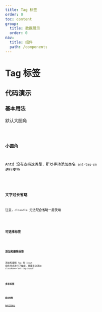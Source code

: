 ```yaml
---
title: Tag 标签
order: 0
toc: content
group:
  title: 数据展示
  order: 0
nav:
  title: 组件
  path: /components
---
```


# Tag 标签

## 代码演示

### 基本用法

默认大圆角

<code src="./demos/basic.tsx" />

### 小圆角

Antd 没有支持这类型，所以手动添加类名 `ant-tag-sm` 进行支持

<code src="./demos/size.tsx" />

### 文字过长省略

注意，`closable` 无法配合省略一起使用

<code src="./demos/length.tsx" />

### 可选择标签

<code src="./demos/checkable.tsx" />

### 添加和删除标签

添加和编辑 `Tag` 的 `Input` 组件样式进行了集成，需要手动添加 `className="ant-tag-input"`

<code src="./demos/operate.tsx" />

### 多彩标签

<code src="./demos/colors.tsx" />

### 超出省略

[物料实现地址](https://frontend.sensoro.com/material/components/data-display/tag-list)
